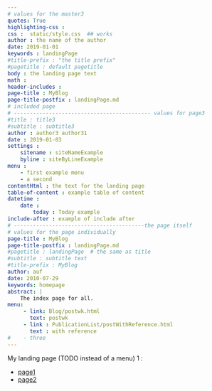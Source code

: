 ```yaml
---
# values for the master3
quotes: True 
highlighting-css :    
css :  static/style.css  ## works 
author : the name of the author
date: 2019-01-01
keywords : landingPage
#title-prefix : "the title prefix"
#pagetitle : default pagetitle 
body : the landing page text 
math : 
header-includes : 
page-title : MyBlog
page-title-postfix : landingPage.md
# included page
# ------------------------------------------- values for page3   
#title : title3 
#subtitle : subtitle3
author : author3 author31
date : 2019-01-03
settings : 
    sitename : siteNameExample
    byline : siteByLineExample
menu : 
    - first example menu
    - a second 
contentHtml : the text for the landing page 
table-of-content : example table of content
datetime : 
    date : 
        today : Today example
include-after : example of include after
# -----------------------------------------the page itself
# values for the page individually 
page-title : MyBlog
page-title-postfix : landingPage.md
#pagetitle : landingPage  # the same as title 
#subtitle : subtitle text
#title-prefix : MyBlog
author: auf 
date: 2010-07-29
keywords: homepage
abstract: | 
    The index page for all. 
menu: 
     - link: Blog/postwk.html
       text: postwk
     - link : PublicationList/postWithReference.html
       text : with reference
#    - three
---
```


My landing page (TODO instead of a menu) 1 : 

- [page1](/Blog/postwk.html) 
- [page2](/PublicationList/postWithReference.html)
